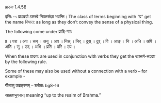 

 प्रादयः 1.4.58 


वृत्तिः --ः प्राऽदयो ऽसत्त्वे निपतसंज्ञा भवन्ति। The class of terms beginning with “प्र” get the name निपात: as long as they don’t convey the sense of a physical thing. 


The following come under प्रादि-गणः 

प्र । परा । अप । सम् । अनु । अव । निस् । निर् । दुस् । दुर् । वि । आङ् । नि । अधि । अपि । अति । सु । उद् । अभि । प्रति । परि । उप । 


When these प्रादय: are used in conjunction with verbs they get the उपसर्ग-सञ्ज्ञा by the following rule. 


Some of these may also be used without a connection with a verb – for example - 


गीतासु उदाहरणम् – श्लोकः bg8-16 


आब्रह्मभुवनात् meaning “up to the realm of Brahma.” 


